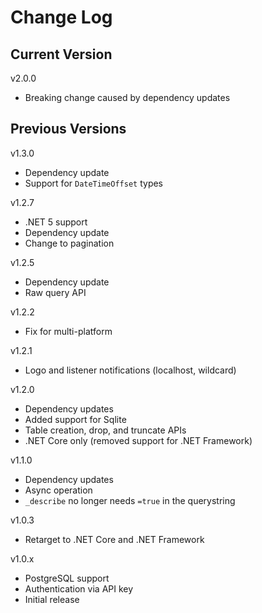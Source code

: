 # Change Log

## Current Version

v2.0.0

- Breaking change caused by dependency updates

## Previous Versions

v1.3.0

- Dependency update
- Support for ```DateTimeOffset``` types

v1.2.7

- .NET 5 support
- Dependency update
- Change to pagination

v1.2.5

- Dependency update
- Raw query API

v1.2.2

- Fix for multi-platform

v1.2.1

- Logo and listener notifications (localhost, wildcard)

v1.2.0

- Dependency updates
- Added support for Sqlite
- Table creation, drop, and truncate APIs
- .NET Core only (removed support for .NET Framework)

v1.1.0

- Dependency updates
- Async operation
- ```_describe``` no longer needs ```=true``` in the querystring

v1.0.3

- Retarget to .NET Core and .NET Framework
 
v1.0.x

- PostgreSQL support
- Authentication via API key
- Initial release


